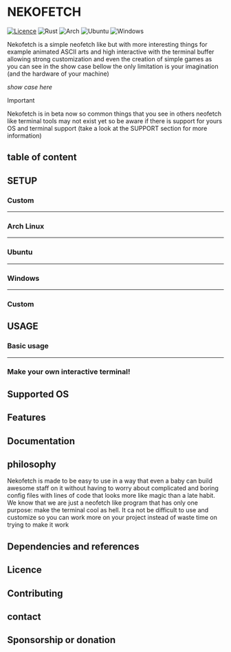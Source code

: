 # NEKOFETCH
[![Licence](https://img.shields.io/github/license/Ileriayo/markdown-badges?style=for-the-badge)](./LICENSE)
![Rust](https://img.shields.io/badge/rust-%23000000.svg?style=for-the-badge&logo=rust&logoColor=white)
![Arch](https://img.shields.io/badge/Arch%20Linux-1793D1?logo=arch-linux&logoColor=fff&style=for-the-badge)
![Ubuntu](https://img.shields.io/badge/Ubuntu-E95420?style=for-the-badge&logo=ubuntu&logoColor=white)
![Windows](https://img.shields.io/badge/Windows-0078D6?style=for-the-badge&logo=windows&logoColor=white)


Nekofetch is a simple neofetch like but with more interesting things for example animated ASCII 
arts and high interactive with the terminal buffer allowing strong customization and even the 
creation of simple games as you can see in the show case bellow the only limitation is your 
imagination (and the hardware of your machine)

_show case here_

> [!IMPORTANT]
> Nekofetch is in beta now so common things that you see in others neofetch like terminal tools may
> not exist yet so be aware if there is support for yours OS and terminal support (take a look at 
> the SUPPORT section for more information)

## table of content

## SETUP
### Custom 
---
### Arch Linux
---
### Ubuntu
---
### Windows
---
### Custom 

## USAGE
### Basic usage
---
### Make your own interactive terminal!

## Supported OS

## Features 

## Documentation

## philosophy
Nekofetch is made to be easy to use in a way that even a baby can build awesome staff on it without
having to worry about complicated and boring config files with lines of code that looks more like 
magic than a late habit. We know that we are just a neofetch like program that has only one 
purpose: make the terminal cool as hell. It ca not be difficult to use and customize so you can 
work more on your project instead of waste time on trying to make it work 

## Dependencies and references

## Licence

## Contributing 

## contact

## Sponsorship or donation


